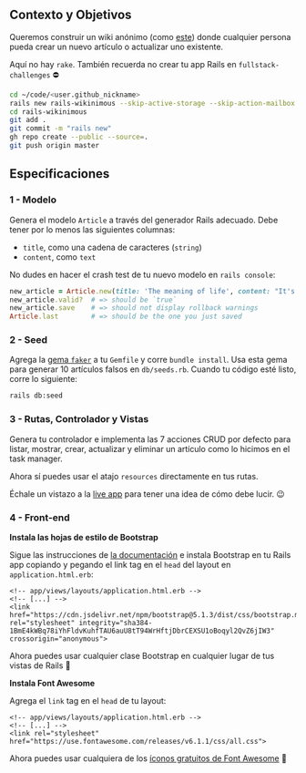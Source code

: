 ## Contexto y Objetivos

Queremos construir un wiki anónimo (como [este](https://wagon-wikinimous.herokuapp.com)) donde cualquier persona pueda crear un nuevo artículo o actualizar uno existente.

Aquí no hay `rake`. También recuerda no crear tu app Rails en `fullstack-challenges` ⛔️


```bash
cd ~/code/<user.github_nickname>
rails new rails-wikinimous --skip-active-storage --skip-action-mailbox
cd rails-wikinimous
git add .
git commit -m "rails new"
gh repo create --public --source=.
git push origin master
```

## Especificaciones

### 1 - Modelo

Genera el modelo `Article` a través del generador Rails adecuado. Debe tener por lo menos las siguientes columnas:

- `title`, como una cadena de caracteres (`string`)
- `content`, como `text`

No dudes en hacer el crash test de tu nuevo modelo en `rails console`:

```ruby
new_article = Article.new(title: 'The meaning of life', content: "It's 42!")
new_article.valid?  # => should be `true`
new_article.save    # => should not display rollback warnings
Article.last        # => should be the one you just saved
```

### 2 - Seed

Agrega la [gema `faker`](https://github.com/stympy/faker) a tu `Gemfile` y corre `bundle install`. Usa esta gema para generar 10 artículos falsos en
`db/seeds.rb`. Cuando tu código esté listo, corre lo siguiente:

```bash
rails db:seed
```

### 3 - Rutas, Controlador y Vistas

Genera tu controlador e implementa las 7 acciones CRUD por defecto para listar, mostrar, crear, actualizar y eliminar un artículo como lo hicimos en el task manager.

Ahora sí puedes usar el atajo `resources` directamente en tus rutas.

Échale un vistazo a la [live app](https://wagon-wikinimous.herokuapp.com) para tener una idea de cómo debe lucir. 😉

### 4 - Front-end

**Instala las hojas de estilo de Bootstrap**

Sigue las instrucciones de [la documentación](https://getbootstrap.com/docs/5.1/getting-started/introduction/#css) e instala Bootstrap en tu Rails app copiando y pegando el link tag en el `head` del layout en `application.html.erb`:


```erb
<!-- app/views/layouts/application.html.erb -->
<!-- [...] -->
<link href="https://cdn.jsdelivr.net/npm/bootstrap@5.1.3/dist/css/bootstrap.min.css" rel="stylesheet" integrity="sha384-1BmE4kWBq78iYhFldvKuhfTAU6auU8tT94WrHftjDbrCEXSU1oBoqyl2QvZ6jIW3" crossorigin="anonymous">
```

Ahora puedes usar cualquier clase Bootstrap en cualquier lugar de tus vistas de Rails 🎉

**Instala Font Awesome**

Agrega el `link` tag en el `head` de tu layout:


```erb
<!-- app/views/layouts/application.html.erb -->
<!-- [...] -->
<link rel="stylesheet" href="https://use.fontawesome.com/releases/v6.1.1/css/all.css">
```

Ahora puedes usar cualquiera de los [íconos gratuitos de Font Awesome](https://fontawesome.com/search?m=free) 🎉
